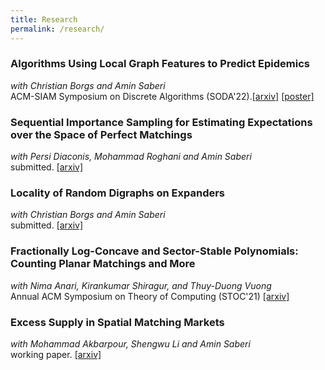 ```yaml
---
title: Research
permalink: /research/
---
```


### Algorithms Using Local Graph Features to Predict Epidemics
*with Christian Borgs and Amin Saberi*\
ACM-SIAM Symposium on Discrete Algorithms (SODA'22).[\[arxiv\]](https://arxiv.org/pdf/2110.08961.pdf) [\[poster\]](http://www.local-algorithms.com/posters/yeganeh.pdf)

### Sequential Importance Sampling for Estimating Expectations over the Space of Perfect Matchings
*with Persi Diaconis, Mohammad Roghani and Amin Saberi*\
submitted. [\[arxiv\]](https://arxiv.org/pdf/2107.00850.pdf)

### Locality of Random Digraphs on Expanders
*with Christian Borgs and Amin Saberi*\
submitted. [\[arxiv\]](https://arxiv.org/pdf/2103.09952.pdf)

### Fractionally Log-Concave and Sector-Stable Polynomials: Counting Planar Matchings and More
*with Nima Anari, Kirankumar Shiragur, and Thuy-Duong Vuong*\
 Annual ACM Symposium on Theory of Computing (STOC'21) [\[arxiv\]](https://arxiv.org/pdf/2102.02708.pdf)
 
 ### Excess Supply in Spatial Matching Markets
 *with Mohammad Akbarpour, Shengwu Li and Amin Saberi*\
 working paper. [\[arxiv\]](https://arxiv.org/abs/2104.03219)
 
